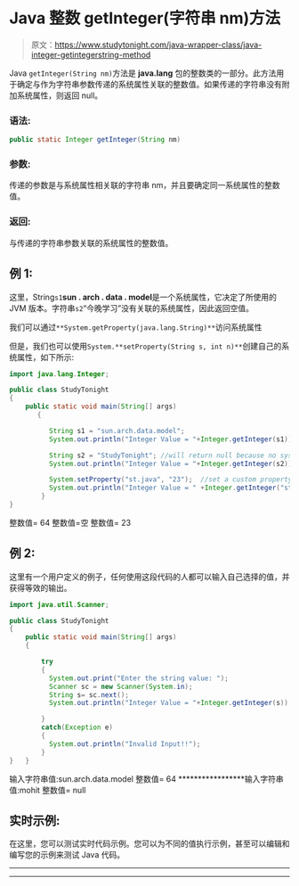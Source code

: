 # Java 整数 getInteger(字符串 nm)方法

> 原文：<https://www.studytonight.com/java-wrapper-class/java-integer-getintegerstring-method>

Java `getInteger(String nm)`方法是 **java.lang** 包的整数类的一部分。此方法用于确定与作为字符串参数传递的系统属性关联的整数值。如果传递的字符串没有附加系统属性，则返回 null。

### 语法:

```java
public static Integer getInteger(String nm)
```

### 参数:

传递的参数是与系统属性相关联的字符串 nm，并且要确定同一系统属性的整数值。

### 返回:

与传递的字符串参数关联的系统属性的整数值。

## 例 1:

这里，String`s1`**sun . arch . data . model**是一个系统属性，它决定了所使用的 JVM 版本。字符串`s2`“今晚学习”没有关联的系统属性，因此返回空值。

我们可以通过`**System.getProperty(java.lang.String)**`访问系统属性

但是，我们也可以使用`System.**setProperty(String s, int n)**`创建自己的系统属性，如下所示:

```java
import java.lang.Integer;

public class StudyTonight 
{  
    public static void main(String[] args)
       {          

          String s1 = "sun.arch.data.model";  
          System.out.println("Integer Value = "+Integer.getInteger(s1));  // It determines the integer value of the system property       

          String s2 = "StudyTonight"; //will return null because no system property is attached with this string 
          System.out.println("Integer Value = "+Integer.getInteger(s2));  

          System.setProperty("st.java", "23");  //set a custom property  
          System.out.println("Integer Value = " +Integer.getInteger("st.java"));  
        }  
}
```

整数值= 64
整数值=空
整数值= 23

## 例 2:

这里有一个用户定义的例子，任何使用这段代码的人都可以输入自己选择的值，并获得等效的输出。

```java
import java.util.Scanner;  

public class StudyTonight
{  
    public static void main(String[] args) 
    {  

        try
        {
          System.out.print("Enter the string value: ");  
          Scanner sc = new Scanner(System.in);  
          String s= sc.next();         
          System.out.println("Integer Value = "+Integer.getInteger(s));  //determines the integer value of the system property    

        }
        catch(Exception e)
        {
          System.out.println("Invalid Input!!");
        }
}   }
```

输入字符串值:sun.arch.data.model
整数值= 64
*****************输入字符串值:mohit
整数值= null

## 实时示例:

在这里，您可以测试实时代码示例。您可以为不同的值执行示例，甚至可以编辑和编写您的示例来测试 Java 代码。

* * *

* * *